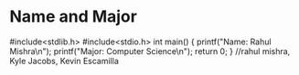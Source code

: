 # Name and Major
#include<stdlib.h>
#include<stdio.h>
int main()
{
printf("Name: Rahul Mishra\n");
printf("Major: Computer Science\n");
return 0;
}
//rahul mishra, Kyle Jacobs, Kevin Escamilla
